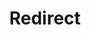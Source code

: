 ﻿---
layout: src/layouts/Redirect.astro
title: Redirect
redirect: https://yamldoc.liuyan.wang/docs/releases/release-notes
pubDate:  2023-01-01
navSearch: false
navSitemap: false
navMenu: false
---
